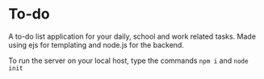 # To-do
A to-do list application for your daily, school and work related tasks. Made using ejs for templating and node.js for the backend.

To run the server on your local host, type the commands `npm i` and `node init`

